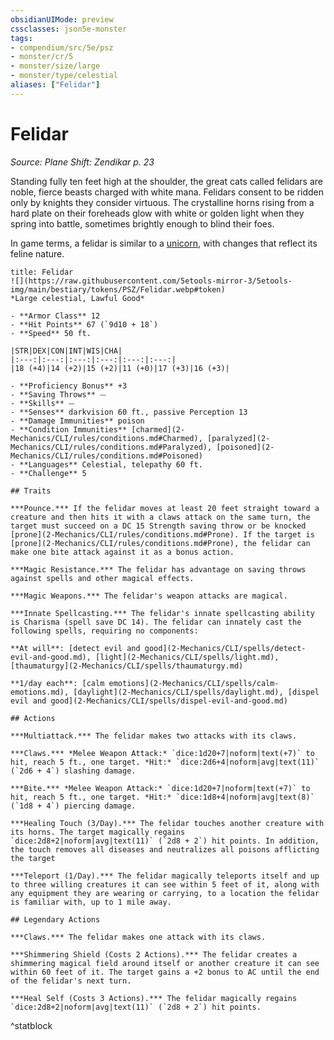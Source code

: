 ```yaml
---
obsidianUIMode: preview
cssclasses: json5e-monster
tags:
- compendium/src/5e/psz
- monster/cr/5
- monster/size/large
- monster/type/celestial
aliases: ["Felidar"]
---
```

# Felidar
*Source: Plane Shift: Zendikar p. 23*  

Standing fully ten feet high at the shoulder, the great cats called felidars are noble, fierce beasts charged with white mana. Felidars consent to be ridden only by knights they consider virtuous. The crystalline horns rising from a hard plate on their foreheads glow with white or golden light when they spring into battle, sometimes brightly enough to blind their foes.

In game terms, a felidar is similar to a [unicorn](2-Mechanics/CLI/bestiary/celestial/unicorn.md), with changes that reflect its feline nature.

```ad-statblock
title: Felidar
![](https://raw.githubusercontent.com/5etools-mirror-3/5etools-img/main/bestiary/tokens/PSZ/Felidar.webp#token)
*Large celestial, Lawful Good*

- **Armor Class** 12
- **Hit Points** 67 (`9d10 + 18`)
- **Speed** 50 ft.

|STR|DEX|CON|INT|WIS|CHA|
|:---:|:---:|:---:|:---:|:---:|:---:|
|18 (+4)|14 (+2)|15 (+2)|11 (+0)|17 (+3)|16 (+3)|

- **Proficiency Bonus** +3
- **Saving Throws** ⏤
- **Skills** ⏤
- **Senses** darkvision 60 ft., passive Perception 13
- **Damage Immunities** poison
- **Condition Immunities** [charmed](2-Mechanics/CLI/rules/conditions.md#Charmed), [paralyzed](2-Mechanics/CLI/rules/conditions.md#Paralyzed), [poisoned](2-Mechanics/CLI/rules/conditions.md#Poisoned)
- **Languages** Celestial, telepathy 60 ft.
- **Challenge** 5

## Traits

***Pounce.*** If the felidar moves at least 20 feet straight toward a creature and then hits it with a claws attack on the same turn, the target must succeed on a DC 15 Strength saving throw or be knocked [prone](2-Mechanics/CLI/rules/conditions.md#Prone). If the target is [prone](2-Mechanics/CLI/rules/conditions.md#Prone), the felidar can make one bite attack against it as a bonus action.

***Magic Resistance.*** The felidar has advantage on saving throws against spells and other magical effects.

***Magic Weapons.*** The felidar's weapon attacks are magical.

***Innate Spellcasting.*** The felidar's innate spellcasting ability is Charisma (spell save DC 14). The felidar can innately cast the following spells, requiring no components:

**At will**: [detect evil and good](2-Mechanics/CLI/spells/detect-evil-and-good.md), [light](2-Mechanics/CLI/spells/light.md), [thaumaturgy](2-Mechanics/CLI/spells/thaumaturgy.md)

**1/day each**: [calm emotions](2-Mechanics/CLI/spells/calm-emotions.md), [daylight](2-Mechanics/CLI/spells/daylight.md), [dispel evil and good](2-Mechanics/CLI/spells/dispel-evil-and-good.md)

## Actions

***Multiattack.*** The felidar makes two attacks with its claws.

***Claws.*** *Melee Weapon Attack:* `dice:1d20+7|noform|text(+7)` to hit, reach 5 ft., one target. *Hit:* `dice:2d6+4|noform|avg|text(11)` (`2d6 + 4`) slashing damage.

***Bite.*** *Melee Weapon Attack:* `dice:1d20+7|noform|text(+7)` to hit, reach 5 ft., one target. *Hit:* `dice:1d8+4|noform|avg|text(8)` (`1d8 + 4`) piercing damage.

***Healing Touch (3/Day).*** The felidar touches another creature with its horns. The target magically regains `dice:2d8+2|noform|avg|text(11)` (`2d8 + 2`) hit points. In addition, the touch removes all diseases and neutralizes all poisons afflicting the target

***Teleport (1/Day).*** The felidar magically teleports itself and up to three willing creatures it can see within 5 feet of it, along with any equipment they are wearing or carrying, to a location the felidar is familiar with, up to 1 mile away.

## Legendary Actions

***Claws.*** The felidar makes one attack with its claws.

***Shimmering Shield (Costs 2 Actions).*** The felidar creates a shimmering magical field around itself or another creature it can see within 60 feet of it. The target gains a +2 bonus to AC until the end of the felidar's next turn.

***Heal Self (Costs 3 Actions).*** The felidar magically regains `dice:2d8+2|noform|avg|text(11)` (`2d8 + 2`) hit points.
```
^statblock